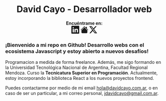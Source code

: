 <h1 align="center">
    David Cayo - Desarrollador web
</h1>

<p align="center">
  <b>Encuéntrame en:</b>
  <br>
  <a href="https://www.linkedin.com/in/davidcayo/"><svg xmlns="http://www.w3.org/2000/svg" width="25" height="25" fill="currentColor" class="bi bi-linkedin" viewBox="0 0 16 16">
  <path d="M0 1.146C0 .513.526 0 1.175 0h13.65C15.474 0 16 .513 16 1.146v13.708c0 .633-.526 1.146-1.175 1.146H1.175C.526 16 0 15.487 0 14.854V1.146zm4.943 12.248V6.169H2.542v7.225h2.401zm-1.2-8.212c.837 0 1.358-.554 1.358-1.248-.015-.709-.52-1.248-1.342-1.248-.822 0-1.359.54-1.359 1.248 0 .694.521 1.248 1.327 1.248h.016zm4.908 8.212V9.359c0-.216.016-.432.08-.586.173-.431.568-.878 1.232-.878.869 0 1.216.662 1.216 1.634v3.865h2.401V9.25c0-2.22-1.184-3.252-2.764-3.252-1.274 0-1.845.7-2.165 1.193v.025h-.016a5.54 5.54 0 0 1 .016-.025V6.169h-2.4c.03.678 0 7.225 0 7.225h2.4z"/>
</svg></a>
  <a href="https://www.davidcayo.com.ar"><svg xmlns="http://www.w3.org/2000/svg" width="25" height="25" fill="currentColor" class="bi bi-house-fill" viewBox="0 0 16 16">
  <path d="M8.707 1.5a1 1 0 0 0-1.414 0L.646 8.146a.5.5 0 0 0 .708.708L8 2.207l6.646 6.647a.5.5 0 0 0 .708-.708L13 5.793V2.5a.5.5 0 0 0-.5-.5h-1a.5.5 0 0 0-.5.5v1.293L8.707 1.5Z"/>
  <path d="m8 3.293 6 6V13.5a1.5 1.5 0 0 1-1.5 1.5h-9A1.5 1.5 0 0 1 2 13.5V9.293l6-6Z"/>
</svg></a>
<a href="https://www.davidcayo.com.ar"><svg xmlns="http://www.w3.org/2000/svg" width="25" height="25" fill="currentColor" class="bi bi-twitter-x" viewBox="0 0 16 16">
  <path d="M12.6.75h2.454l-5.36 6.142L16 15.25h-4.937l-3.867-5.07-4.425 5.07H.316l5.733-6.57L0 .75h5.063l3.495 4.633L12.601.75Zm-.86 13.028h1.36L4.323 2.145H2.865l8.875 11.633Z"/>
</svg></a>
</p>

### ¡Bienvenido a mi repo en Github! Desarrollo webs con el ecosistema Javascript y estoy abierto a nuevos desafíos!

Programacion a medida de forma freelance. Además, me sigo formando en la Universidad Tecnológica Nacional de Argentina, Facultad Regional Mendoza. Curso la **Tecnicatura Superior en Programación**. Actualmente, estoy incorporando la biblioteca React a los nuevos proyectos frontend.

Puedes contactarme por medio de mi email hola@davidcayo.com.ar, o en caso de ser un particular, a mi correo personal, jdavidcayo@gmail.com.ar.





